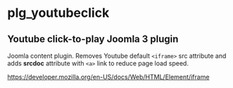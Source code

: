 # plg_youtubeclick
## Youtube click-to-play Joomla 3 plugin
Joomla content plugin. 
Removes Youtube default `<iframe>` src attribute and adds **srcdoc** attribute with `<a>` link to reduce page load speed.

https://developer.mozilla.org/en-US/docs/Web/HTML/Element/iframe